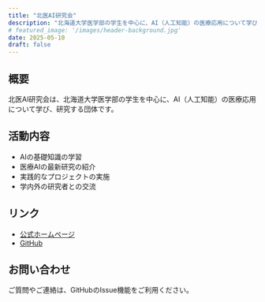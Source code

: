 ```yaml
---
title: "北医AI研究会"
description: "北海道大学医学部の学生を中心に、AI（人工知能）の医療応用について学び、研究する団体です。"
# featured_image: '/images/header-background.jpg'
date: 2025-05-10
draft: false
---
```


## 概要

北医AI研究会は、北海道大学医学部の学生を中心に、AI（人工知能）の医療応用について学び、研究する団体です。

## 活動内容

- AIの基礎知識の学習
- 医療AIの最新研究の紹介
- 実践的なプロジェクトの実施
- 学内外の研究者との交流

## リンク

- [公式ホームページ](https://hokumedai.github.io/)
- [GitHub](https://github.com/hokumedai)

## お問い合わせ

ご質問やご連絡は、GitHubのIssue機能をご利用ください。
